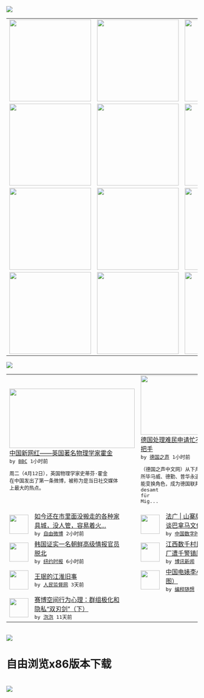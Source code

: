 

<a href="https://github.com/greatfire/z/raw/master/FreeBrowser.apk"><img src="https://raw.githubusercontent.com/greatfire/wiki/master/x/header.png" /></a><table><tr><td width="262" align="center" valign="center"><a href="https://github.com/greatfire/wiki/wiki/nyt" title="纽约时报中文网 国际纵览"><img src="https://raw.githubusercontent.com/greatfire/wiki/master/x/nyt_flag.png" width="215"/></a></td><td width="262" align="center" valign="center"><a href="https://github.com/greatfire/wiki/wiki/dw" title=""><img src="https://raw.githubusercontent.com/greatfire/wiki/master/x/dw_flag.png" width="215"/></a></td><td width="262" align="center" valign="center"><a href="https://github.com/greatfire/wiki/wiki/rmjd" title=""><img src="https://raw.githubusercontent.com/greatfire/wiki/master/x/rmjd_flag.png" width="215"/></a></td></tr><tr><td width="262" align="center" valign="center"><a href="https://github.com/paopaonetizen/website" title="泡泡 - 未经审查的互联网信息"><img src="https://raw.githubusercontent.com/greatfire/wiki/master/x/pp_flag.png" width="215"/></a></td><td width="262" align="center" valign="center"><a href="https://github.com/getlantern/mirror" title="以及自由微博和GreatFire.org官方中文论坛"><img src="https://raw.githubusercontent.com/greatfire/wiki/master/x/lantern_flag.png" width="215"/></a></td><td width="262" align="center" valign="center"><a href="https://github.com/cdtmirrors/m/" title=""><img src="https://raw.githubusercontent.com/greatfire/wiki/master/x/cdt_flag.png" width="215"/></a></td></tr><tr><td width="262" align="center" valign="center"><a href="https://github.com/program-think/blog" title="编程随想的博客"><img src="https://raw.githubusercontent.com/greatfire/wiki/master/x/pt_flag.png" width="215"/></a></td><td width="262" align="center" valign="center"><a href="https://github.com/greatfire/wiki/wiki/bbc" title=""><img src="https://raw.githubusercontent.com/greatfire/wiki/master/x/bbc_flag.png" width="215"/></a></td><td width="262" align="center" valign="center"><a href="https://github.com/freeweibo/s" title="自由微博 - 匿名和不受屏蔽的新浪微博搜索"><img src="https://raw.githubusercontent.com/greatfire/wiki/master/x/fw_flag.png" width="215"/></a></td></tr><tr><td width="262" align="center" valign="center"><a href="https://github.com/greatfire/wiki/wiki/google" title=""><img src="https://raw.githubusercontent.com/greatfire/wiki/master/x/google_flag.png" width="215"/></a></td><td width="262" align="center" valign="center"><a href="https://github.com/bxnews/boxun" title=""><img src="https://raw.githubusercontent.com/greatfire/wiki/master/x/bx_flag.png" width="215"/></a></td><td width="262" align="center" valign="center"><a href="https://github.com/greatfire/wiki/wiki/open-source" title="欢迎访问GreatFire.org开发者项目网站"><img src="https://raw.githubusercontent.com/greatfire/wiki/master/x/open-source_flag.png" width="215"/></a></td></tr></table><img src="https://raw.githubusercontent.com/greatfire/wiki/master/x/newsfeed text.png" /><table cols="4"><tr><td colspan="2" width="380"><a href="http://www.bbc.com/zhongwen/simp/china/2016/04/160412_stephen_hawking_china_weibo"><img src="http://a.files.bbci.co.uk/worldservice/live/assets/images/2016/04/12/160412104202_stephen-hawking_weibo_144x81__nocredit.jpg" width="330" height="156"/></a></br><a href="http://www.bbc.com/zhongwen/simp/china/2016/04/160412_stephen_hawking_china_weibo">中国新网红——英国著名物理学家霍金</a></br><kbd> by <a href="http://www.bbc.co.uk/zhongwen/simp">BBC</a> 1小时前 </kbd></br><pre>周二（4月12日），英国物理学家史蒂芬·霍金<br/>在中国发出了第一条微博，被称为是当日社交媒体<br/>上最大的热点。</pre></td><td colspan="2" width="380"><a href="http://dw.com/p/1IThK?maca=chi-GK-text-greatfire-all-chinese-15625-xml-mrss"><img src="http://www.dw.com/image/0,,17995986_302,00.jpg" width="330" height="156"/></a></br><a href="http://dw.com/p/1IThK?maca=chi-GK-text-greatfire-all-chinese-15625-xml-mrss">德国处理难民申请忙不过来 “四大”白领搭<br/>把手</a></br><kbd> by <a href="http://dw.de">德国之声</a> 1小时前 </kbd></br><pre>（德国之声中文网）从下月起，"四大"会计事务<br/>所毕马威、德勤、普华永道和安永的审计人员有可<br/>能变换角色，成为德国联邦移民与难民局（Bun<br/>desamt für Mig...</pre></td></tr><tr><td><img src="http://ww1.sinaimg.cn/large/63136032jw1f2u1gmkdybj20k00qomyx.jpg" width="50" height="50"/></td><td width="280"><a href="https://freeweibo.com/weibo/3963490810871850">如今还在市里面没搬走的各种家<br/>具城，没人管，容易着火...</a></br><kbd> by <a href="https://freeweibo.com/">自由微博</a> 2小时前 </kbd></td><td><img src="https://i0.wp.com/chinadigitaltimes.net/chinese/files/2016/04/cfqrkzyumaenl58.jpg?resize=600%2C339" width="50" height="50"/></td><td width="280"><a href="https://chinadigitaltimes.net/chinese/2016/04/%E6%B3%95%E5%B9%BF-%E5%B1%B1%E5%AF%A8%E7%89%88bbc-%E8%B0%88%E5%B7%B4%E6%8B%BF%E9%A9%AC%E6%96%87%E4%BB%B6%E5%8D%B4%E5%8F%AA%E5%AD%97%E4%B8%8D%E6%8F%90%E4%B8%AD%E5%9B%BD/">法广 | 山寨版“BBC” <br/>谈巴拿马文件却只字不提中国</a></br><kbd> by <a href="http://chinadigitaltimes.net/chinese/">中国数字时代</a> 2小时前 </kbd></td></tr><tr><td><img src="http://static01.nyt.com/images/2016/04/12/world/12NKOREA-web1/12NKOREA-web1-articleInline.jpg" width="50" height="50"/></td><td width="280"><a href="https://d3qlz4p8smvoli.cloudfront.net/asia-pacific/20160412/c12nkorea/">韩国证实一名朝鲜高级情报官员<br/>脱北</a></br><kbd> by <a href="http://m.cn.nytimes.com/">纽约时报</a> 6小时前 </kbd></td><td><img src="http://www.boxun.com/news/images/2016/04/201604120322china1.jpg" width="50" height="50"/></td><td width="280"><a href="http://www.boxun.com/news/gb/china/2016/04/201604120322.shtml">江西数千村民连日示威抵制污染<br/>厂遭千警镇压请看博讯热...</a></br><kbd> by <a href="http://www.boxun.com">博讯新闻</a> 11小时前 </kbd></td></tr><tr><td><img src="http://www.rmjdw.com/uploads/allimg/160409/1UHT201-0.jpg" width="50" height="50"/></td><td width="280"><a href="http://www.rmjdw.com//fazhibobao/20160409/15524.html">王珉的江淮旧事 </a></br><kbd> by <a href="http://www.rmjdw.com/">人民监督网</a> 3天前 </kbd></td><td><img src="http://lh3.googleusercontent.com/OgFn3fwwN9sT_nICoDfR3FIMC3TfA-gtLmNyDUzvkoXb84Z2I_5hoAffukl0asxN2XlQwfNg1Yx_5Knuo1OGF0iqONslT0CoZPKm-YmCopliweAZa94bkNqKsqCvBSwpA6fVekxpJC8" width="50" height="50"/></td><td width="280"><a href="http://feedproxy.google.com/~r/programthink/~3/a0gAJlmeS3g/Li-Xiaolin.html">中国电婊李小琳的精彩人生（多<br/>图）</a></br><kbd> by <a href="http://program-think.blogspot.com">编程随想</a> 4天前 </kbd></td></tr><tr><td><img src="https://pao-pao.net/sites/pao-pao.net/files/styles/large/public/xia_pian_wen_zhong_tu_.jpg?itok=PbTXxyjR" width="50" height="50"/></td><td width="280"><a href="https://pao-pao.net/article/684">赛博空间行为心理：群组极化和<br/>隐私“双刃剑”（下）</a></br><kbd> by <a href="https://pao-pao.net">泡泡</a> 11天前 </kbd></td></table></br><a href="https://github.com/greatfire/z/raw/master/FreeBrowser.apk"><img src="https://raw.githubusercontent.com/greatfire/wiki/master/x/download app.png" /></a><h1>自由浏览x86版本下载<h1><a href="https://github.com/greatfire/z/raw/master/FreeBrowser-x86.apk"><img src="https://raw.githubusercontent.com/greatfire/images/master/fb86.qr.png" /></a>